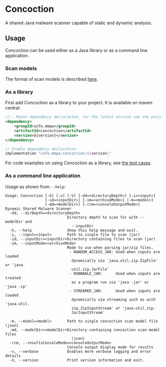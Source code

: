 # Concoction

A shared Java malware scanner capable of static and dynamic analysis.

## Usage

Concoction can be used either as a Java library or as a command line application.

### Scan models

The format of scan models is described [here](docs/ModelFormat.md).

### As a library

First add Concoction as a library to your project. It is available on maven central:
```xml
<!-- Maven dependency declaration, for the latest version see the project releases page -->
<dependency>
    <groupId>info.mmpa</groupId>
    <artifactId>concoction</artifactId>
    <version>${version}</version>
</dependency>
```
```groovy
// Gradle dependency declaration
implementation "info.mmpa:concoction:${version}"
```

For code examples on using Concoction as a library, see [the test cases](concoction-lib/src/test/java/info/mmpa/concoction).

### As a command line application

Usage as shown from `--help`:
```shell
Usage: Concoction [-h] [-v] [-V] [-dd=<directoryDepth>] [-i=<input>]
                  [-id=<inputDir>] [-im=<archiveMode>] [-m=<model>]
                  [-md=<modelDir>] [-rcm=<consoleOutputMode>]
Dynamic Shared Malware Scanner
  -dd, --dirDepth=<directoryDepth>
                            Directory depth to scan for with --modelDir and
                              --inputDir
  -h, --help                Show this help message and exit.
  -i, --input=<input>       Path to single file to scan (jar)
  -id, --inputDir=<inputDir>Directory containing files to scan (jar)
  -im, --inputMode=<archiveMode>
                            Mode to use when parsing jar/zip files.
                             - RANDOM_ACCESS_JAR: Used when inputs are loaded
                              dynamically via 'java.util.zip.ZipFile' or 'java.
                              util.zip.JarFile'
                             - RUNNABLE_JAR:      Used when inputs are treated
                              as a program run via 'java -jar' or 'java -cp'
                             - STREAMED_JAR:      Used when inputs are loaded
                              dynamically via streaming such as with 'java.util.
                              zip.ZipInputStream' or 'java.util.zip.
                              JarInputStream'

  -m, --model=<model>       Path to single concoction scan model file (json)
  -md, --modelDir=<modelDir>Directory containing concoction scan model files
                              (json)
  -rcm, --resultsConsoleMode=<consoleOutputMode>
                            Console output display mode for results
  -v, --verbose             Enables more verbose logging and error details
  -V, --version             Print version information and exit.
```